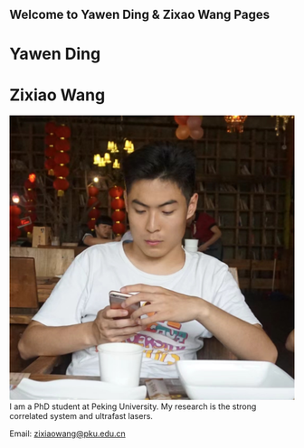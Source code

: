 ## Welcome to Yawen Ding & Zixao Wang Pages

# Yawen Ding

# Zixiao Wang
![](figure/zxwang/zxwang1.jpeg)
I am a PhD student at Peking University. My research is the strong correlated system and ultrafast lasers. 

Email: zixiaowang@pku.edu.cn
